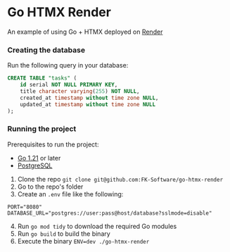 # Go HTMX Render
An example of using Go + HTMX deployed on [Render](https://render.com)

### Creating the database
Run the following query in your database:
```sql
CREATE TABLE "tasks" (
    id serial NOT NULL PRIMARY KEY,
    title character varying(255) NOT NULL,
    created_at timestamp without time zone NULL,
    updated_at timestamp without time zone NULL
);
```

### Running the project
Prerequisites to run the project:
- [Go 1.21](https://go.dev/dl) or later
- [PostgreSQL](https://postgresql.org)

1. Clone the repo `git clone git@github.com:FK-Software/go-htmx-render`
2. Go to the repo's folder
3. Create an `.env` file like the following:
```env
PORT="8080"
DATABASE_URL="postgres://user:pass@host/database?sslmode=disable"
```
4. Run `go mod tidy` to download the required Go modules
5. Run `go build` to build the binary
6. Execute the binary `ENV=dev ./go-htmx-render`

